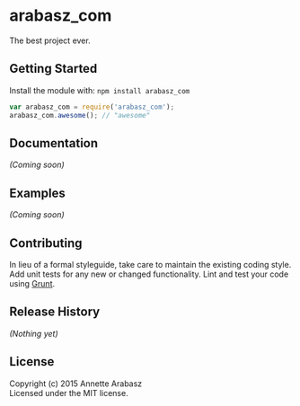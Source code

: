 # arabasz_com

The best project ever.

## Getting Started
Install the module with: `npm install arabasz_com`

```javascript
var arabasz_com = require('arabasz_com');
arabasz_com.awesome(); // "awesome"
```

## Documentation
_(Coming soon)_

## Examples
_(Coming soon)_

## Contributing
In lieu of a formal styleguide, take care to maintain the existing coding style. Add unit tests for any new or changed functionality. Lint and test your code using [Grunt](http://gruntjs.com/).

## Release History
_(Nothing yet)_

## License
Copyright (c) 2015 Annette Arabasz  
Licensed under the MIT license.
